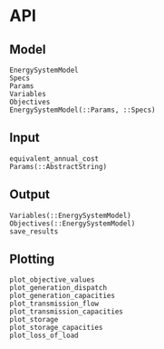 # API
## Model
```@docs
EnergySystemModel
Specs
Params
Variables
Objectives
EnergySystemModel(::Params, ::Specs)
```

## Input
```@docs
equivalent_annual_cost
Params(::AbstractString)
```

## Output
```@docs
Variables(::EnergySystemModel)
Objectives(::EnergySystemModel)
save_results
```

## Plotting
```@docs
plot_objective_values
plot_generation_dispatch
plot_generation_capacities
plot_transmission_flow
plot_transmission_capacities
plot_storage
plot_storage_capacities
plot_loss_of_load
```
